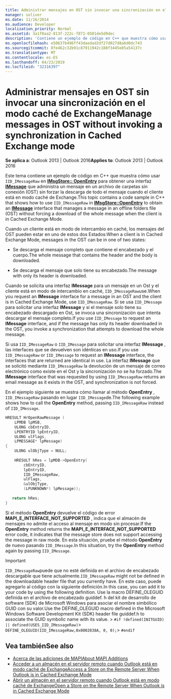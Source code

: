 ```yaml
---
title: Administrar mensajes en OST sin invocar una sincronización en el modo caché de Exchange
manager: soliver
ms.date: 11/16/2014
ms.audience: Developer
localization_priority: Normal
ms.assetid: 3a1f0aa2-813f-222c-f871-0501de5d9dec
description: 'Contiene un ejemplo de código en C++ que muestra cómo usar IID_IMessageRaw en IMsgStore:: OpenEntry para obtener una interfaz IMessage que administra un mensaje en un archivo de carpetas sin conexión (OST) sin forzar la descarga de todo el mensaje cuando el cliente está en caché de Exchange Modo.'
ms.openlocfilehash: e50637b496ff43daedad2df27d027d8a6d0dc743
ms.sourcegitcommit: 8fe462c32b91c87911942c188f3445e85a54137c
ms.translationtype: MT
ms.contentlocale: es-ES
ms.lasthandoff: 04/23/2019
ms.locfileid: "32316397"
---
```

# <a name="manage-messages-in-ost-without-invoking-a-synchronization-in-cached-exchange-mode"></a><span data-ttu-id="e20d7-103">Administrar mensajes en OST sin invocar una sincronización en el modo caché de Exchange</span><span class="sxs-lookup"><span data-stu-id="e20d7-103">Manage messages in OST without invoking a synchronization in Cached Exchange mode</span></span>

<span data-ttu-id="e20d7-104">**Se aplica a**: Outlook 2013 | Outlook 2016</span><span class="sxs-lookup"><span data-stu-id="e20d7-104">**Applies to**: Outlook 2013 | Outlook 2016</span></span> 
  
<span data-ttu-id="e20d7-105">Este tema contiene un ejemplo de código en C++ que muestra cómo usar `IID_IMessageRaw` en **[IMsgStore:: OpenEntry](imsgstore-openentry.md)** para obtener una interfaz **[IMessage](imessageimapiprop.md)** que administra un mensaje en un archivo de carpetas sin conexión (OST) sin forzar la descarga de todo el mensaje cuando el cliente está en modo caché de Exchange.</span><span class="sxs-lookup"><span data-stu-id="e20d7-105">This topic contains a code sample in C++ that shows how to use `IID_IMessageRaw` in **[IMsgStore::OpenEntry](imsgstore-openentry.md)** to obtain an **[IMessage](imessageimapiprop.md)** interface that manages a message in an offline folders file (OST) without forcing a download of the whole message when the client is in Cached Exchange Mode.</span></span> 
  
<span data-ttu-id="e20d7-106">Cuando un cliente está en modo de intercambio en caché, los mensajes del OST pueden estar en uno de estos dos Estados:</span><span class="sxs-lookup"><span data-stu-id="e20d7-106">When a client is in Cached Exchange Mode, messages in the OST can be in one of two states:</span></span>
  
- <span data-ttu-id="e20d7-107">Se descarga el mensaje completo que contiene el encabezado y el cuerpo.</span><span class="sxs-lookup"><span data-stu-id="e20d7-107">The whole message that contains the header and the body is downloaded.</span></span>
    
- <span data-ttu-id="e20d7-108">Se descarga el mensaje que solo tiene su encabezado.</span><span class="sxs-lookup"><span data-stu-id="e20d7-108">The message with only its header is downloaded.</span></span>
    
<span data-ttu-id="e20d7-109">Cuando se solicita una interfaz **IMessage** para un mensaje en un Ost y el cliente está en modo de intercambio en caché, `IID_IMessageRaw`use.</span><span class="sxs-lookup"><span data-stu-id="e20d7-109">When you request an **IMessage** interface for a message in an OST and the client is in Cached Exchange Mode, use  `IID_IMessageRaw`.</span></span> <span data-ttu-id="e20d7-110">Si se usa `IID_IMessage` para solicitar una interfaz **IMessage** y si el mensaje solo tiene su encabezado descargado en Ost, se invoca una sincronización que intenta descargar el mensaje completo.</span><span class="sxs-lookup"><span data-stu-id="e20d7-110">If you use  `IID_IMessage` to request an **IMessage** interface, and if the message has only its header downloaded in the OST, you invoke a synchronization that attempts to download the whole message.</span></span> 
  
<span data-ttu-id="e20d7-111">Si usa `IID_IMessageRaw` o `IID_IMessage` para solicitar una interfaz **IMessage** , las interfaces que se devuelven son idénticas en uso.</span><span class="sxs-lookup"><span data-stu-id="e20d7-111">If you use  `IID_IMessageRaw` or  `IID_IMessage` to request an **IMessage** interface, the interfaces that are returned are identical in use.</span></span> <span data-ttu-id="e20d7-112">La interfaz **IMessage** que se solicitó mediante `IID_IMessageRaw` la devolución de un mensaje de correo electrónico como existe en el Ost y la sincronización no se ha forzado.</span><span class="sxs-lookup"><span data-stu-id="e20d7-112">The **IMessage** interface that was requested by using  `IID_IMessageRaw` returns an email message as it exists in the OST, and synchronization is not forced.</span></span> 
  
<span data-ttu-id="e20d7-113">En el ejemplo siguiente se muestra cómo llamar al método **OpenEntry** , `IID_IMessageRaw` pasando en lugar `IID_IMessage`de.</span><span class="sxs-lookup"><span data-stu-id="e20d7-113">The following example shows how to call the **OpenEntry** method, passing  `IID_IMessageRaw` instead of  `IID_IMessage`.</span></span>
  
```cpp
HRESULT HrOpenRawMessage ( 
    LPMDB lpMSB,  
    ULONG cbEntryID,  
    LPENTRYID lpEntryID,  
    ULONG ulFlags,  
    LPMESSAGE* lpMessage) 
{ 
    ULONG ulObjType = NULL; 
 
    HRESULT hRes = lpMDB->OpenEntry( 
        cbEntryID, 
        lpEntryID, 
        IID_IMessageRaw, 
        ulFlags, 
        &ulObjType, 
        (LPUNKNOWN*) lpMessage)); 
 
   return hRes; 
} 

```

<span data-ttu-id="e20d7-114">Si el método **OpenEntry** devuelve el código de error **MAPI_E_INTERFACE_NOT_SUPPORTED** , indica que el almacén de mensajes no admite el acceso al mensaje en modo sin procesar.</span><span class="sxs-lookup"><span data-stu-id="e20d7-114">If the **OpenEntry** method returns the **MAPI_E_INTERFACE_NOT_SUPPORTED** error code, it indicates that the message store does not support accessing the message in raw mode.</span></span> <span data-ttu-id="e20d7-115">En esta situación, pruebe el método **OpenEntry** de nuevo pasando `IID_IMessage`.</span><span class="sxs-lookup"><span data-stu-id="e20d7-115">In this situation, try the **OpenEntry** method again by passing  `IID_IMessage`.</span></span>

> [!IMPORTANT]
>  <span data-ttu-id="e20d7-116">`IID_IMessageRaw`puede que no esté definida en el archivo de encabezado descargable que tiene actualmente.</span><span class="sxs-lookup"><span data-stu-id="e20d7-116">`IID_IMessageRaw` might not be defined in the downloadable header file that you currently have.</span></span> <span data-ttu-id="e20d7-117">En este caso, puede agregarlo al código con la siguiente definición.</span><span class="sxs-lookup"><span data-stu-id="e20d7-117">In this case, you can add it to your code by using the following definition.</span></span> <span data-ttu-id="e20d7-118">Use la macro DEFINE_OLEGUID definida en el archivo de encabezado guiddef. h del kit de desarrollo de software (SDK) de Microsoft Windows para asociar el nombre simbólico GUID con su valor.</span><span class="sxs-lookup"><span data-stu-id="e20d7-118">Use the DEFINE_OLEGUID macro defined in the Microsoft Windows Software Development Kit (SDK) header file guiddef.h to associate the GUID symbolic name with its value.</span></span> >  `#if !defined(INITGUID) || defined(USES_IID_IMessageRaw)`>  `DEFINE_OLEGUID(IID_IMessageRaw,0x0002038A, 0, 0);`>  `#endif`
  
## <a name="see-also"></a><span data-ttu-id="e20d7-119">Vea también</span><span class="sxs-lookup"><span data-stu-id="e20d7-119">See also</span></span>

- [<span data-ttu-id="e20d7-120">Acerca de las adiciones de MAPI</span><span class="sxs-lookup"><span data-stu-id="e20d7-120">About MAPI Additions</span></span>](about-mapi-additions.md) 
- [<span data-ttu-id="e20d7-121">Acceder a un almacén en el servidor remoto cuando Outlook está en modo caché de Exchange</span><span class="sxs-lookup"><span data-stu-id="e20d7-121">Access a Store on the Remote Server When Outlook is in Cached Exchange Mode</span></span>](how-to-access-store-on-remote-server-in-cached-exchange-mode.md)
- [<span data-ttu-id="e20d7-122">Abrir un almacén en el servidor remoto cuando Outlook está en modo caché de Exchange</span><span class="sxs-lookup"><span data-stu-id="e20d7-122">Open a Store on the Remote Server When Outlook is in Cached Exchange Mode</span></span>](how-to-open-store-on-remote-server-in-cached-exchange-mode.md)

